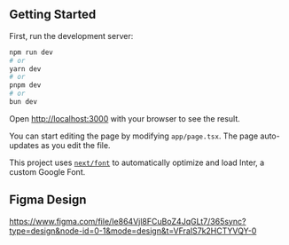 ## Getting Started

First, run the development server:

```bash
npm run dev
# or
yarn dev
# or
pnpm dev
# or
bun dev
```

Open [http://localhost:3000](http://localhost:3000) with your browser to see the result.

You can start editing the page by modifying `app/page.tsx`. The page auto-updates as you edit the file.

This project uses [`next/font`](https://nextjs.org/docs/basic-features/font-optimization) to automatically optimize and load Inter, a custom Google Font.


## Figma Design

https://www.figma.com/file/Ie864Vjl8FCuBoZ4JqGLt7/365sync?type=design&node-id=0-1&mode=design&t=VFraIS7k2HCTYVQY-0